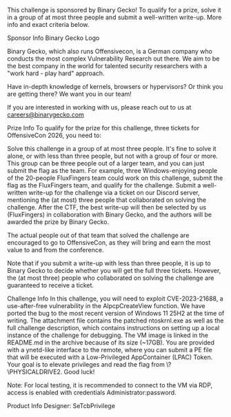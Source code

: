 This challenge is sponsored by Binary Gecko! To qualify for a prize, solve it in a group of at most three people and submit a well-written write-up. More info and exact criteria below.

Sponsor Info
Binary Gecko Logo

Binary Gecko, which also runs Offensivecon, is a German company who conducts the most complex Vulnerability Research out there. We aim to be the best company in the world for talented security researchers with a "work hard - play hard" approach.

Have in-depth knowledge of kernels, browsers or hypervisors? Or think you are getting there? We want you in our team!

If you are interested in working with us, please reach out to us at careers@binarygecko.com

Prize Info
To qualify for the prize for this challenge, three tickets for OffensiveCon 2026, you need to:

Solve this challenge in a group of at most three people. It's fine to solve it alone, or with less than three people, but not with a group of four or more. This group can be three people out of a larger team, and you can just submit the flag as the team.
For example, three Windows-enjoying people of the 20-people FluxFingers team could work on this challenge, submit the flag as the FluxFingers team, and qualify for the challenge.
Submit a well-written write-up for the challenge via a ticket on our Discord server, mentioning the (at most) three people that collaborated on solving the challenge.
After the CTF, the best write-up will then be selected by us (FluxFingers) in collaboration with Binary Gecko, and the authors will be awarded the prize by Binary Gecko.

The actual people out of that team that solved the challenge are encouraged to go to OffensiveCon, as they will bring and earn the most value to and from the conference.

Note that if you submit a write-up with less than three people, it is up to Binary Gecko to decide whether you will get the full three tickets. However, the (at most three) people who collaborated on solving the challenge are guaranteed to receive a ticket.

Challenge Info
In this challenge, you will need to exploit CVE-2023-21688, a use-after-free vulnerability in the AlpcpCreateView function. We have ported the bug to the most recent version of Windows 11 25H2 at the time of writing. The attachment file contains the patched ntoskrnl.exe as well as the full challenge description, which contains instructions on setting up a local instance of the challenge for debugging. The VM image is linked in the README.md in the archive because of its size (~17GB). You are provided with a ynetd-like interface to the remote, where you can submit a PE file that will be executed with a Low-Privileged AppContainer (LPAC) Token. Your goal is to elevate privileges and read the flag from \\?\PHYSICALDRIVE2. Good luck!

Note: For local testing, it is recommended to connect to the VM via RDP, access is enabled with credentials Administrator:password.

Product Info
Designer: SeTcbPrivilege
